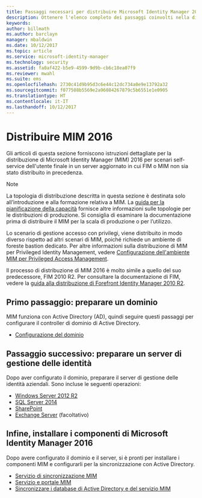 ```yaml
---
title: Passaggi necessari per distribuire Microsoft Identity Manager 2016 | Documentazione Microsoft
description: Ottenere l'elenco completo dei passaggi coinvolti nella distribuzione di Microsoft Identity Manager 2016, dalla preparazione dell'ambiente alla configurazione dei portali.
keywords: 
author: billmath
ms.author: barclayn
manager: mbaldwin
ms.date: 10/12/2017
ms.topic: article
ms.service: microsoft-identity-manager
ms.technology: security
ms.assetid: fa0af422-b5e9-4599-9d9b-cb6c18ea07f9
ms.reviewer: mwahl
ms.suite: ems
ms.openlocfilehash: 2730c41d9b95d3c6e44c12dc734a0e9e13792a32
ms.sourcegitcommit: f077508b5569e2a96084267879c5b6551e1e0905
ms.translationtype: HT
ms.contentlocale: it-IT
ms.lasthandoff: 10/12/2017
---
```

# <a name="deploy-mim-2016"></a>Distribuire MIM 2016
Gli articoli di questa sezione forniscono istruzioni dettagliate per la distribuzione di Microsoft Identity Manager (MIM) 2016 per scenari self-service dell'utente finale in un server aggiornato in cui FIM o MIM non sia stato distribuito in precedenza.

> [!NOTE]
> La topologia di distribuzione descritta in questa sezione è destinata solo all’introduzione e alla formazione relativa a MIM.  La [guida per la pianificazione della capacità](capacity-planning-guide.md) fornisce altre informazioni sulle topologie per le distribuzioni di produzione.  Si consiglia di esaminare la documentazione prima di distribuire il MIM per la scala di produzione o per l’utilizzo.

Lo scenario di gestione accesso con privilegi, viene distribuito in modo diverso rispetto ad altri scenari di MIM, poiché richiede un ambiente di foreste bastion dedicato.  Per altre informazioni sulla distribuzione di MIM per Privileged Identity Management, vedere [Configurazione dell'ambiente MIM per Privileged Access Management](./pam/configuring-mim-environment-for-pam.md).

Il processo di distribuzione di MIM 2016 è molto simile a quello del suo predecessore, FIM 2010 R2. Per consultare la documentazione di FIM, vedere la [guida alla distribuzione di Forefront Identity Manager 2010 R2](https://technet.microsoft.com/library/jj134310).

## <a name="first-prepare-a-domain"></a>Primo passaggio: preparare un dominio
MIM funziona con Active Directory (AD), quindi seguire questi passaggi per configurare il controller di dominio di Active Directory.
- [Configurazione del dominio](preparing-domain.md)

## <a name="next-prepare-an-identity-management-server"></a>Passaggio successivo: preparare un server di gestione delle identità
Dopo aver configurato il dominio, preparare il server di gestione delle identità aziendali. Sono incluse le seguenti operazioni:
- [Windows Server 2012 R2](prepare-server-ws2012r2.md)
- [SQL Server 2014](prepare-server-sql2014.md)
- [SharePoint](prepare-server-sharepoint.md)
- [Exchange Server](prepare-server-exchange.md) (facoltativo)

## <a name="finally-install-microsoft-identity-manager-2016-components"></a>Infine, installare i componenti di Microsoft Identity Manager 2016
Dopo avere configurato il dominio e il server, si è pronti per installare i componenti MIM e configurarli per la sincronizzazione con Active Directory.
- [Servizio di sincronizzazione MIM](install-mim-sync.md)
- [Servizio e portale MIM](install-mim-service-portal.md)
- [Sincronizzare i database di Active Directory e del servizio MIM](install-mim-sync-ad-service.md)
